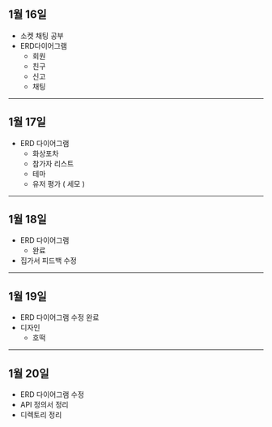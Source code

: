 ## 1월 16일
- 소켓 채팅 공부
- ERD다이어그램
    - 회원
    - 친구
    - 신고
    - 채팅

---
## 1월 17일
- ERD 다이어그램
    - 화상포차
    - 참가자 리스트
    - 테마
    - 유저 평가 ( 세모 )

---
## 1월 18일
- ERD 다이어그램
    - 완료
- 집가서 피드백 수정

---
## 1월 19일
- ERD 다이어그램 수정 완료
- 디자인
    - 호떡

---
## 1월 20일
- ERD 다이어그램 수정
- API 정의서 정리
- 디렉토리 정리